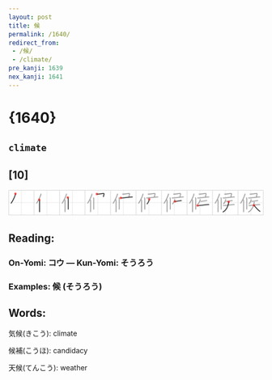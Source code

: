 ```yaml
---
layout: post
title: 候
permalink: /1640/
redirect_from:
 - /候/
 - /climate/
pre_kanji: 1639
nex_kanji: 1641
---
```


# {1640}

## `climate`

## [10]

<div class="stroke"><img src="../images/E58099.png" /></div>

## Reading:

### On-Yomi: コウ &mdash; Kun-Yomi: そうろう

### Examples: 候 (そうろう)

## Words:

気候(きこう): climate

候補(こうほ): candidacy

天候(てんこう): weather
